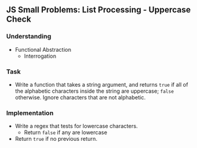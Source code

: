 ## JS Small Problems: List Processing - Uppercase Check

### Understanding
- Functional Abstraction
  + Interrogation

### Task
- Write a function that takes a string argument, and returns `true` if all of the alphabetic characters inside the string are uppercase; `false` otherwise. Ignore characters that are not alphabetic.

### Implementation
- Write a regex that tests for lowercase characters.
  + Return `false` if any are lowercase
- Return `true` if no previous return.